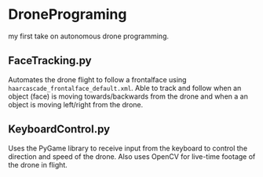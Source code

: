# DronePrograming
my first take on autonomous drone programming. 

## FaceTracking.py
Automates the drone flight to follow a frontalface using `haarcascade_frontalface_default.xml`. Able to track and follow when an object (face) is moving towards/backwards from the drone and when a an object is moving left/right from the drone. 

## KeyboardControl.py
Uses the PyGame library to receive input from the keyboard to control the direction and speed of the drone. 
Also uses OpenCV for live-time footage of the drone in flight. 

